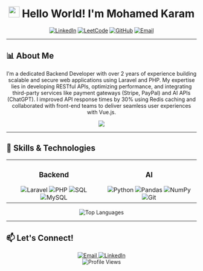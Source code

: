 <div align="center">

# <img src="https://raw.githubusercontent.com/TheDudeThatCode/TheDudeThatCode/master/Assets/Hi.gif" width="29px"> Hello World! I'm Mohamed Karam

<a href="https://www.linkedin.com/in/mohamedki4/"><img src="https://img.shields.io/badge/LinkedIn-0077B5?style=for-the-badge&logo=linkedin&logoColor=white" alt="LinkedIn" /></a>
<a href="https://leetcode.com/u/mohamedkaram200"><img src="https://img.shields.io/badge/LeetCode-000066?style=for-the-badge&logo=LeetCode&logoColor=white" alt="LeetCode" /></a>
<a href="https://github.com/mohamedkaram400"><img src="https://img.shields.io/badge/GitHub-100000?style=for-the-badge&logo=github&logoColor=white" alt="GitHub" /></a>
<a href="mailto:mohamedkaramm500@gmail.com"><img src="https://img.shields.io/badge/Email-D14836?style=for-the-badge&logo=gmail&logoColor=white" alt="Email" /></a>

</div>

---

## 📊 About Me

<p align="center">
  I’m a dedicated Backend Developer with over 2 years of experience building scalable and secure web applications using Laravel and PHP. My expertise lies in developing RESTful APIs, optimizing performance, and integrating third-party services like payment gateways (Stripe, PayPal) and AI APIs (ChatGPT). I improved API response times by 30% using Redis caching and collaborated with front-end teams to deliver seamless user experiences with Vue.js.
</p>

<p align="center">
<!--   <img src="https://github-readme-stats.vercel.app/api?username=mohamedkaram400&show_icons=true&theme=tokyonight&hide_border=true" alt="GitHub Stats" /> -->
  <img src="https://github-readme-stats.vercel.app/api?username=mohamedkaram400&show_icons=true&theme=tokyonight&hide_border=true&count_private=true&cache_seconds=1800" />
</p>

---

## 🚀 Skills & Technologies

<div align="center">

<table>
  <tr>
    <td width="45%">
      <h3 align="center">Backend</h3>
      <div align="center">  
        <img src="https://img.shields.io/badge/Laravel-2e2e2e?style=for-the-badge&logo=laravel&logoColor=white" alt="Laravel" />
        <img src="https://img.shields.io/badge/PHP-777BB4?style=for-the-badge&logo=php&logoColor=white" alt="PHP" />
        <img src="https://img.shields.io/badge/SQL-%2300758F.svg?style=for-the-badge&logo=sqlite&logoColor=white" alt="SQL" />
        <img src="https://img.shields.io/badge/MySQL-4479A1?style=for-the-badge&logo=mysql&logoColor=white" alt="MySQL" />
      </div>
    </td>
    <td width="45%">
      <h3 align="center">AI</h3>
      <div align="center"> 
        <img src="https://img.shields.io/badge/python-%233776AB.svg?style=for-the-badge&logo=python&logoColor=white" alt="Python" />
        <img src="https://img.shields.io/badge/pandas-%23150458.svg?style=for-the-badge&logo=pandas&logoColor=white" alt="Pandas" />
        <img src="https://img.shields.io/badge/numpy-%23013243.svg?style=for-the-badge&logo=numpy&logoColor=white" alt="NumPy" />
        <img src="https://img.shields.io/badge/Git-%23F05033.svg?style=for-the-badge&logo=git&logoColor=white" alt="Git" />
      </div>
    </td>
  </tr>
</table>

</div>

<p align="center">
  <img src="https://github-readme-stats.vercel.app/api/top-langs/?username=mohamedkaram400&layout=compact&theme=tokyonight&hide_border=true" alt="Top Languages" />
</p>

---

## 📫 Let's Connect!

<div align="center">
  <a href="mailto:mohamedkaramm500@gmail.com">
    <img src="https://img.shields.io/badge/Email-D14836?style=for-the-badge&logo=gmail&logoColor=white" alt="Email" />
  </a> 
  <a href="https://www.linkedin.com/in/mohamedki4/">
    <img src="https://img.shields.io/badge/LinkedIn-0077B5?style=for-the-badge&logo=linkedin&logoColor=white" alt="LinkedIn" />
  </a>
</div>

<div align="center">
  <img src="https://komarev.com/ghpvc/?username=mohamedkaram400&style=flat-square&color=blue" alt="Profile Views" />
</div>
